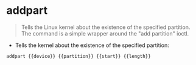 # addpart


> Tells the Linux kernel about the existence of the specified partition. The command is a simple wrapper around the "add partition" ioctl.

- Tells the kernel about the existence of the specified partition:

`addpart {{device}} {{partition}} {{start}} {{length}}`
